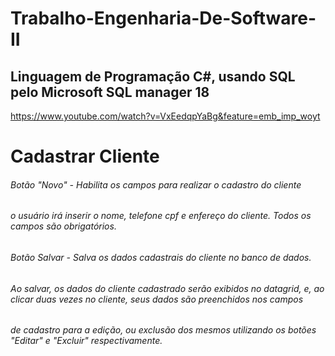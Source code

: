 # Trabalho-Engenharia-De-Software-II

## Linguagem de Programação C#, usando SQL pelo Microsoft SQL manager 18

https://www.youtube.com/watch?v=VxEedqpYaBg&feature=emb_imp_woyt

# Cadastrar Cliente

###### Botão "Novo" - Habilita os campos para realizar o cadastro do cliente
###### o usuário irá inserir o nome, telefone cpf e enfereço do cliente. Todos os campos são obrigatórios.

###### Botão Salvar - Salva os dados cadastrais do cliente no banco de dados.

###### Ao salvar, os dados do cliente cadastrado serão exibidos no datagrid, e, ao clicar duas vezes no cliente, seus dados são preenchidos nos campos
###### de cadastro para a edição, ou exclusão dos mesmos utilizando os botões "Editar" e "Excluir" respectivamente.

